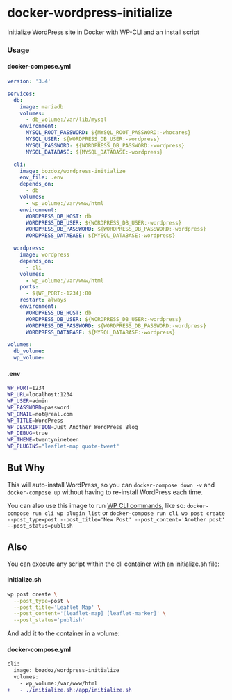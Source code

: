 # docker-wordpress-initialize

Initialize WordPress site in Docker with WP-CLI and an install script

### Usage

#### docker-compose.yml

```yml
version: '3.4'

services:
  db:
    image: mariadb
    volumes:
      - db_volume:/var/lib/mysql
    environment:
      MYSQL_ROOT_PASSWORD: ${MYSQL_ROOT_PASSWORD:-whocares}
      MYSQL_USER: ${WORDPRESS_DB_USER:-wordpress}
      MYSQL_PASSWORD: ${WORDPRESS_DB_PASSWORD:-wordpress}
      MYSQL_DATABASE: ${MYSQL_DATABASE:-wordpress}

  cli:
    image: bozdoz/wordpress-initialize
    env_file: .env
    depends_on:
      - db
    volumes:
      - wp_volume:/var/www/html
    environment:
      WORDPRESS_DB_HOST: db
      WORDPRESS_DB_USER: ${WORDPRESS_DB_USER:-wordpress}
      WORDPRESS_DB_PASSWORD: ${WORDPRESS_DB_PASSWORD:-wordpress}
      WORDPRESS_DATABASE: ${MYSQL_DATABASE:-wordpress}

  wordpress:
    image: wordpress
    depends_on:
      - cli
    volumes:
      - wp_volume:/var/www/html
    ports:
      - ${WP_PORT:-1234}:80
    restart: always
    environment:
      WORDPRESS_DB_HOST: db
      WORDPRESS_DB_USER: ${WORDPRESS_DB_USER:-wordpress}
      WORDPRESS_DB_PASSWORD: ${WORDPRESS_DB_PASSWORD:-wordpress}
      WORDPRESS_DATABASE: ${MYSQL_DATABASE:-wordpress}

volumes:
  db_volume:
  wp_volume:
```

#### .env

```bash
WP_PORT=1234
WP_URL=localhost:1234
WP_USER=admin
WP_PASSWORD=password
WP_EMAIL=not@real.com
WP_TITLE=WordPress
WP_DESCRIPTION=Just Another WordPress Blog
WP_DEBUG=true
WP_THEME=twentynineteen
WP_PLUGINS="leaflet-map quote-tweet"
```

## But Why

This will auto-install WordPress, so you can `docker-compose down -v` and `docker-compose up` without having to re-install WordPress each time.

You can also use this image to run [WP CLI commands](https://wp-cli.org/), like so: `docker-compose run cli wp plugin list` or `docker-compose run cli wp post create --post_type=post --post_title='New Post' --post_content='Another post' --post_status=publish`

## Also

You can execute any script within the cli container with an initialize.sh file:

#### initialize.sh

```bash
wp post create \
  --post_type=post \
  --post_title='Leaflet Map' \
  --post_content='[leaflet-map] [leaflet-marker]' \
  --post_status='publish'
```

And add it to the container in a volume:

#### docker-compose.yml

```diff
cli:
  image: bozdoz/wordpress-initialize
  volumes:
    - wp_volume:/var/www/html
+   - ./initialize.sh:/app/initialize.sh
```
